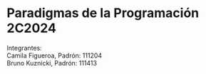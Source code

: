 # Paradigmas de la Programación 2C2024
Integrantes:  
            Camila Figueroa, Padrón: 111204              
            Bruno Kuznicki, Padrón: 111413

